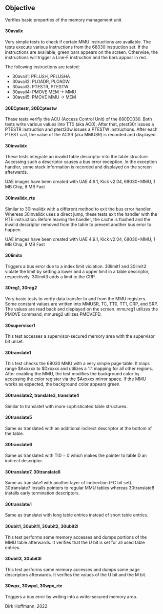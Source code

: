 ## Objective

Verifies basic properties of the memory management unit.

#### 30avail*x*

Very simple tests to check if certain MMU instructions are available. The tests execute various instructions from the 68030 instruction set. If the instructions are available, green bars appears on the screen. Otherwise, the instructions will trigger a Line-F instruction and the bars appear in red.

The following instructions are tested:

- 30avail1: PFLUSH, PFLUSHA 
- 30avail2: PLOADR, PLOADW
- 30avail3: PTESTR, PTESTW
- 30avail4: PMOVE MEM -> MMU
- 30avail5: PMOVE MMU -> MEM

#### 30ECptestr, 30ECptestw

These tests verifiy the ACU (Access Control Unit) of the 680EC030. Both tests write various values into TT0 (aka AC0). After that, ptest30r issues a PTESTR instruction and ptest30w issues a PTESTW instructions. After each PTEST call, the value of the ACSR (aka MMUSR) is recorded and displayed.

#### 30invalid*x*

These tests integrate an invalid table descriptor into the table structure. Accessing such a descriptor causes a bus error exception. In the exception handler, some stack information is recorded and displayed on the screen afterwards.

UAE images have been created with UAE 4.9.1, Kick v2.04, 68030+MMU, 1 MB Chip, 8 MB Fast

#### 30invalid*x*_rte

Similar to 30invalid*x* with a different method to exit the bus error handler. Whereas 30invalid*x* uses a direct jump, these tests exit the handler with the RTE instruction. Before leaving the handler, the cache is flushed and the invalid descriptor removed from the table to prevent another bus error to happen. 

UAE images have been created with UAE 4.9.1, Kick v2.04, 68030+MMU, 1 MB Chip, 8 MB Fast

#### 30limit*x*

Triggers a bus error due to a index limit violation. 30limit1 and 30limit2 violate the limit by setting a lower and a upper limit in a table descriptor, respectively. 30limit3 adds a limit to the CRP.

#### 30reg1, 30reg2

Very basic tests to verify data transfer to and from the MMU registers. Some constant values are written into MMUSR, TC, TT0, TT1, CRP, and SRP. The values are read back and displayed on the screen. mmureg1 utilizes the PMOVE command, mmureg2 utilizes PMOVEFD.

#### 30supervisor1

This test accesses a supervisor-secured memory area with the supervisor bit unset.

#### 30translate1

This test checks the 68030 MMU with a very simple page table. It maps range $Axxxxx to $Dxxxxx and utilizes a 1:1 mapping for all other regions. After enabling the MMU, the test modifies the background color
by accessing the color register via the $Axxxxx mirror space. If the MMU works as expected, the background color appears green.

#### 30translate2, translate3, translate4

Similar to translate1 with more sophisticated table structures. 

#### 30translate5

Same as translate4 with an additional indirect descriptor at the bottom of the table. 

#### 30translate6

Same as translate4 with TID = 0 which makes the pointer to table D an indirect descriptor. 

#### 30translate7, 30translate8

Same as translate1 with another layer of indirection (FC bit set). 30translate7 installs pointers to regular MMU tables whereas 30translate8 installs early termination descriptors.

#### 30translate*i*l

Same as translate*i* with long table entries instead of short table entries.

#### 30ubit1, 30ubit1l, 30ubit2, 30ubit2l

This test performs some memory accesses and dumps portions of the MMU table afterwards. It verifies that the U bit is set for all used table entries. 

#### 30ubit3, 30ubit3l

This test performs some memory accesses and dumps some page descriptors afterwards. It verifies the values of the U bit and the M bit.

#### 30wp*x*, 30wp*x*l, 30wp*x*_rte

Triggers a bus error by writing into a write-secured memory area. 


Dirk Hoffmann, 2022
